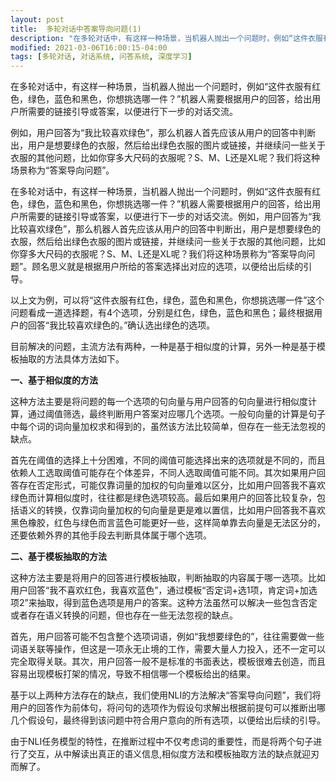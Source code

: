 ```yaml
---
layout: post
title:  多轮对话中答案导向问题(1)
description: "在多轮对话中，有这样一种场景，当机器人抛出一个问题时，例如“这件衣服有红色，绿色，蓝色和黑色，你想挑选哪一件？”机器人需要根据用户的回答，给出用户所需要的链接引导或答案，以便进行下一步的对话交流。"
modified: 2021-03-06T16:00:15-04:00
tags: [多轮对话, 对话系统, 问答系统, 深度学习]
---
```


在多轮对话中，有这样一种场景，当机器人抛出一个问题时，例如“这件衣服有红色，绿色，蓝色和黑色，你想挑选哪一件？”机器人需要根据用户的回答，给出用户所需要的链接引导或答案，以便进行下一步的对话交流。

<!-- more -->

例如，用户回答为“我比较喜欢绿色”，那么机器人首先应该从用户的回答中判断出，用户是想要绿色的衣服，然后给出绿色衣服的图片或链接，并继续问一些关于衣服的其他问题，比如你穿多大尺码的衣服呢？S、M、L还是XL呢？我们将这种场景称为“答案导向问题”。

在多轮对话中，有这样一种场景，当机器人抛出一个问题时，例如“这件衣服有红色，绿色，蓝色和黑色，你想挑选哪一件？”机器人需要根据用户的回答，给出用户所需要的链接引导或答案，以便进行下一步的对话交流。例如，用户回答为“我比较喜欢绿色”，那么机器人首先应该从用户的回答中判断出，用户是想要绿色的衣服，然后给出绿色衣服的图片或链接，并继续问一些关于衣服的其他问题，比如你穿多大尺码的衣服呢？S、M、L还是XL呢？我们将这种场景称为“答案导向问题”。顾名思义就是根据用户所给的答案选择出对应的选项，以便给出后续的引导。

以上文为例，可以将“这件衣服有红色，绿色，蓝色和黑色，你想挑选哪一件”这个问题看成一道选择题，有4个选项，分别是红色，绿色，蓝色和黑色；最终根据用户的回答“我比较喜欢绿色的。”确认选出绿色的选项。

目前解决的问题，主流方法有两种，一种是基于相似度的计算，另外一种是基于模板抽取的方法具体方法如下。

**一、基于相似度的方法**


这种方法主要是将问题的每一个选项的句向量与用户回答的句向量进行相似度计算，通过阈值筛选，最终判断用户答案对应哪几个选项。一般句向量的计算是句子中每个词的词向量加权求和得到的，虽然该方法比较简单，但存在一些无法忽视的缺点。

首先在阈值的选择上十分困难，不同的阈值可能选择出来的选项就是不同的，而且依赖人工选取阈值可能存在个体差异，不同人选取阈值可能不同。其次如果用户回答存在否定形式，可能仅靠词量的加权的句向量难以区分，比如用户回答我不喜欢绿色而计算相似度时，往往都是绿色选项较高。最后如果用户的回答比较复杂，包括语义的转换，仅靠词向量加权的句向量是更是难以置信，比如用户回答我不喜欢黑色橡胶，红色与绿色而言蓝色可能更好一些，这样简单靠去向量是无法区分的，还要依赖外界的其他手段去判断具体属于哪个选项。



**二、基于模板抽取的方法**


这种方法主要是将用户的回答进行模板抽取，判断抽取的内容属于哪一选项。比如用户回答“我不喜欢红色，我喜欢蓝色”，通过模板“否定词+选1项，肯定词+加选项2”来抽取，得到蓝色选项是用户的答案。这种方法虽然可以解决一些包含否定或者存在语义转换的问题，但也存在一些无法忽视的缺点。

首先，用户回答可能不包含整个选项词语，例如“我想要绿色的”，往往需要做一些词语关联等操作，但这是一项永无止境的工作，需要大量人力投入，还不一定可以完全取得关联。其次，用户回答一般不是标准的书面表达，模板很难去创造，而且容易出现模板打架的情况，导致不相信哪一个模板给出的结果。

基于以上两种方法存在的缺点，我们使用NLI的方法解决“答案导向问题”，我们将用户的回答作为前体句，将问句的选项作为假设句求解出根据前提句可以推断出哪几个假设句，最终得到该问题中符合用户意向的所有选项，以便给出后续的引导。

由于NLI任务模型的特性，在推断过程中不仅考虑词的重要性，而是将两个句子进行了交互，从中解读出真正的语义信息,相似度方法和模板抽取方法的缺点就迎刃而解了。

